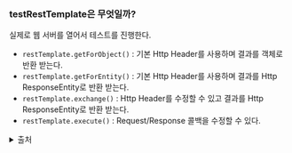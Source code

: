 ### testRestTemplate은 무엇일까?

실제로 웹 서버를 열어서 테스트를 진행한다.
- `restTemplate.getForObject()` : 기본 Http Header를 사용하며 결과를 객체로 반환 받는다.
- `restTemplate.getForEntity()` : 기본 Http Header를 사용하며 결과를 Http ResponseEntity로 반환 받는다.
- `restTemplate.exchange()` : Http Header를 수정할 수 있고 결과를 Http ResponseEntity로 반환 받는다.
- `restTemplate.execute()` : Request/Response 콜백을 수정할 수 있다.


<details>
 <summary> 출처 </summary>
- https://enterkey.tistory.com/275 <br>
</details>